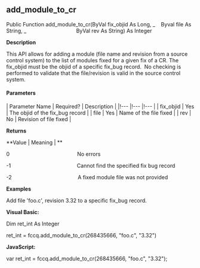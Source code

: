 add_module_to_cr
------------------

Public Function add_module_to_cr(ByVal fix_objid As Long, _
   Byval file As String, _
                                 ByVal rev As String) As Integer

**Description**

This API allows for adding a module (file name and revision from a source control system) to the list of modules fixed for a given fix of a CR. The fix_objid must be the objid of a specific fix_bug record.  No checking is performed to validate that the file/revision is valid in the source control system.

#### Parameters

| Parameter Name | Required? | Description |
|!--- |!--- |!--- |
| fix_objid | Yes | The objid of the fix_bug record |
| file | Yes | Name of the file fixed |
| rev | No | Revision of file fixed |

**Returns**

**Value | Meaning | **

0                                              No errors

-1                                             Cannot find the specified fix bug record

-2                                             A fixed module file was not provided

**Examples**

 Add file 'foo.c', revision 3.32 to a specific fix_bug record.

**Visual Basic:**

Dim ret_int As Integer

ret_int = fccq.add_module_to_cr(268435666, "foo.c", "3.32")

**JavaScript:**

var ret_int = fccq.add_module_to_cr(268435666, "foo.c", "3.32");